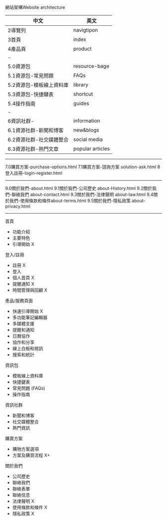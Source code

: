 網站架構Website architecture

|中文 |英文|
|-|-|
|2導覽列 |navigtipon|
|3首頁 |index|
|4產品頁|product|
|-|
|5.0資源包|resource-bage|
|5.1資源包-常見問題|FAQs|
|5.2資源包-模板線上資料庫 |library
|5.3資源包-快捷鍵表|shortcut
|5.4操作指南|guides
|-|
|6資訊社群-|information
|6.1資源社群-新聞和博客 |new&blogs 
|6.2資源社群-社交媒體整合 |social media
|6.3資源社群-熱門文章 |popular articles
*****
7.0購買方案-purchase-options.html
7.1購買方案-諮詢方案 solution-ask.html
8登入註冊-login-register.html
*****
9.0關於我們-about.html
9.1關於我們-公司歷史 about-History.html
9.2關於我們-聯絡我們 about-​contact.html
9.3關於我們-法律聲明 about-law.html
9.4關於我們-使用條款和條件about-terms.html
9.5關於我們-隱私政策 about-privacy.html

******************************

首頁
- 功能介紹
- 主要特色
- 引導開始 X

登入/註冊
- 註冊 X
- 登入 
- 個人首頁 X
- 提醒通知 X
- 時間管理與回顧 X

產品/服務頁面
- 快速引導開始 X
- 多功能筆記編輯器
- 多媒體支援
- 提醒和通知
- 日曆協作
- 協作和分享
- 線上白板和視訊
- 搜索和統計

資訊包
- 模板線上資料庫
- 快捷鍵表
- 常見問題 (FAQs)
- 操作指南

資訊社群
- 新聞和博客
- 社交媒體整合
- 熱門資訊

購賣方案
- 購物方案選項
- 方案及購買流程 X+

關於我們
- 公司歷史
- 聯絡我們 
- 聯絡表單
- 聯絡信息
- 法律聲明 X 
- 使用條款和條件 X
- 隱私政策 X
